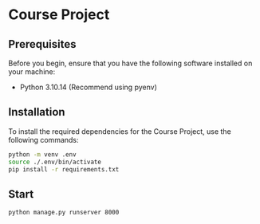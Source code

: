 # Course Project

## Prerequisites

Before you begin, ensure that you have the following software installed on your machine:

- Python 3.10.14 (Recommend using pyenv)

## Installation

To install the required dependencies for the Course Project, use the following commands:

```bash
python -m venv .env
source ./.env/bin/activate
pip install -r requirements.txt
```

## Start

```bash
python manage.py runserver 8000
```